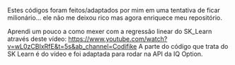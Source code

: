 Estes códigos foram feitos/adaptados por mim em uma tentativa de ficar milionário... ele não me deixou rico mas agora enriquece meu repositório.

Aprendi um pouco a como mexer com a regressão linear do SK_Learn através deste vídeo: https://www.youtube.com/watch?v=wL0zCBIxRfE&t=5s&ab_channel=Codifike
A parte do código que trata do SK Learn é do vídeo e foi adaptada para rodar na API da IQ Option.
